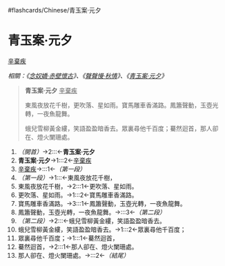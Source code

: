 #flashcards/Chinese/青玉案·元夕

# 青玉案·元夕
<u>辛棄疾</u>

_相關：《[念奴嬌·赤壁懷古](念奴嬌·赤壁懷古.md)》、《[聲聲慢·秋情](聲聲慢·秋情.md)》、《[青玉案·元夕](青玉案·元夕.md)》_

> __青玉案·元夕__ <u>辛棄疾</u>
> 
> 東風夜放花千樹，更吹落、星如雨。寶馬雕車香滿路。鳳簫聲動，玉壺光轉，一夜魚龍舞。
> 
> 蛾兒雪柳黃金縷，笑語盈盈暗香去。眾裏尋他千百度；驀然迴首，那人卻在、燈火闌珊處。
1. _（開首）_→2:::←__青玉案·元夕__
2. __青玉案·元夕__→1:::2←<u>辛棄疾</u>
3. <u>辛棄疾</u>→:::1←_（第一段）_
4. _（第一段）_→1:::←東風夜放花千樹，
5. 東風夜放花千樹，→2:::1←更吹落、星如雨。
6. 更吹落、星如雨。→1:::2←寶馬雕車香滿路。
7. 寶馬雕車香滿路。→3:::1←鳳簫聲動，玉壺光轉，一夜魚龍舞。
8. 鳳簫聲動，玉壺光轉，一夜魚龍舞。→:::3←_（第二段）_
9. _（第二段）_→2:::←蛾兒雪柳黃金縷，笑語盈盈暗香去。
10. 蛾兒雪柳黃金縷，笑語盈盈暗香去。→1:::2←眾裏尋他千百度；
11. 眾裏尋他千百度；→1:::1←驀然迴首，
12. 驀然迴首，→2:::1←那人卻在、燈火闌珊處。
13. 那人卻在、燈火闌珊處。→:::2←_（結尾）_
